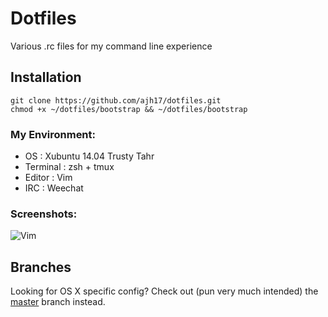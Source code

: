 # Dotfiles
Various .rc files for my command line experience


## Installation
    git clone https://github.com/ajh17/dotfiles.git
    chmod +x ~/dotfiles/bootstrap && ~/dotfiles/bootstrap

### My Environment:
- OS       : Xubuntu 14.04 Trusty Tahr
- Terminal : zsh + tmux
- Editor   : Vim
- IRC      : Weechat

### Screenshots:

![Vim](http://cl.ly/V5dA/shell.png "Vim, tmux demo")

## Branches

Looking for OS X specific config? Check out (pun very much intended) the
[master](https://github.com/ajh17/dotfiles) branch instead.
